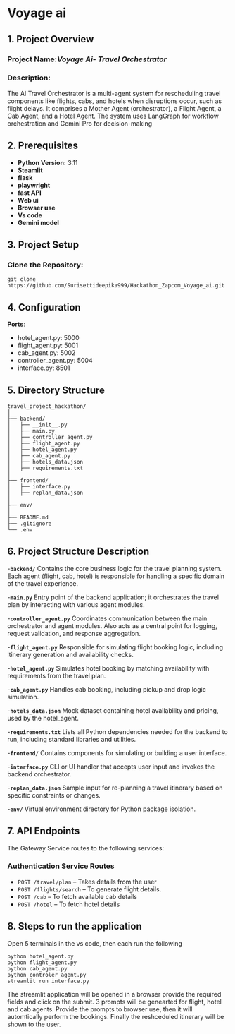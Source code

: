 # Voyage ai

## 1. Project Overview 

### **Project Name**:*Voyage Ai- Travel Orchestrator* 
### **Description:** 
The AI Travel Orchestrator is a multi-agent system for rescheduling travel components like
flights, cabs, and hotels when disruptions occur, such as flight delays. It comprises a
Mother Agent (orchestrator), a Flight Agent, a Cab Agent, and a Hotel Agent. The system
uses LangGraph for workflow orchestration and Gemini Pro for decision-making

## 2. Prerequisites

- **Python Version:** 3.11
- **Steamlit**
- **flask**
- **playwright**
- **fast API**
- **Web ui**
- **Browser use**
- **Vs code**
- **Gemini model**

## 3. Project Setup

### Clone the Repository:
```
git clone https://github.com/Surisettideepika999/Hackathon_Zapcom_Voyage_ai.git
```

## 4. Configuration

**Ports**:
- hotel_agent.py: 5000
- flight_agent.py: 5001
- cab_agent.py: 5002
- controller_agent.py: 5004
- interface.py: 8501

## 5. Directory Structure

```
travel_project_hackathon/
│
├── backend/                            
│   ├── __init__.py                  
│   ├── main.py                          
│   ├── controller_agent.py             
│   ├── flight_agent.py                  
│   ├── hotel_agent.py                   
│   ├── cab_agent.py                   
│   ├── hotels_data.json                 
│   ├── requirements.txt                 
│
├── frontend/                           
│   ├── interface.py                     
│   ├── replan_data.json            
│
├── env/                               
│
├── README.md                         
├── .gitignore                           
└── .env                          

```

## 6. Project Structure Description

-**`backend/`**
Contains the core business logic for the travel planning system. Each agent (flight, cab, hotel) is responsible for handling a specific domain of the travel experience.

-**`main.py`**
Entry point of the backend application; it orchestrates the travel plan by interacting with various agent modules.

-**`controller_agent.py`**
Coordinates communication between the main orchestrator and agent modules. Also acts as a central point for logging, request validation, and response aggregation.

-**`flight_agent.py`**
Responsible for simulating flight booking logic, including itinerary generation and availability checks.

-**`hotel_agent.py`**
Simulates hotel booking by matching availability with requirements from the travel plan.

-**`cab_agent.py`**
Handles cab booking, including pickup and drop logic simulation.

-**`hotels_data.json`**
Mock dataset containing hotel availability and pricing, used by the hotel_agent.

-**`requirements.txt`**
Lists all Python dependencies needed for the backend to run, including standard libraries and utilities.

-**`frontend/`**
Contains components for simulating or building a user interface.

-**`interface.py`**
CLI or UI handler that accepts user input and invokes the backend orchestrator.

-**`replan_data.json`**
Sample input for re-planning a travel itinerary based on specific constraints or changes.

-**`env/`**
Virtual environment directory for Python package isolation.

## 7. API Endpoints

The Gateway Service routes to the following services:
### Authentication Service Routes

- `POST /travel/plan` – Takes details from the user
- `POST /flights/search` – To generate flight details.
- `POST /cab` – To fetch available cab details
- `POST /hotel` – To fetch hotel details

## 8. Steps to run the application
Open 5 terminals in the vs code, then each run the following
```
python hotel_agent.py
python flight_agent.py
python cab_agent.py
python controler_agent.py
streamlit run interface.py
```
The streamlit application will be opened in a browser provide the required fields and click on the submit. 3 prompts will be genearted for flight, 
hotel and cab agents. Provide the prompts to browser use, then it will automtically perform the bookings. Finally the reshceduled itinerary will be shown to the user.
